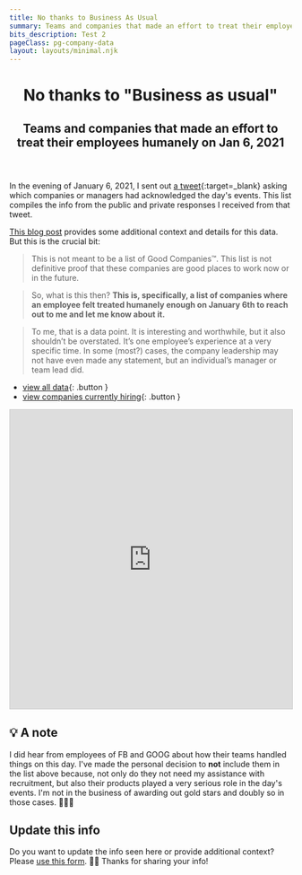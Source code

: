 ```yaml
---
title: No thanks to Business As Usual
summary: Teams and companies that made an effort to treat their employees humanely on Jan 6, 2021
bits_description: Test 2
pageClass: pg-company-data
layout: layouts/minimal.njk
---
```


<div class="opener">
<header>

# No thanks to "Business as usual"
## Teams and companies that made an effort to treat their employees humanely on Jan 6, 2021

</header>

<div class="content-container">

In the evening of January 6, 2021, I sent out [a tweet](https://twitter.com/messypixels/status/1346992491577401344){:target=_blank} asking which companies or managers had acknowledged the day's events. This list compiles the info from the public and private responses I received from that tweet.

[This blog post](/blog/2021/leading-with-humanity/) provides some additional context and details for this data. But this is the crucial bit:

> This is not meant to be a list of Good Companies™️. This list is not definitive proof that these companies are good places to work now or in the future.

> So, what is this then? **This is, specifically, a list of companies where an employee felt treated humanely enough on January 6th to reach out to me and let me know about it.**

> To me, that is a data point. It is interesting and worthwhile, but it also shouldn’t be overstated. It’s one employee’s experience at a very specific time. In some (most?) cases, the company leadership may not have even made any statement, but an individual’s manager or team lead did.

- [view all data](/bits/company-list-2021/#company-data){: .button }
- [view companies currently hiring](#company-data){: .button }

</div>
</div>
<div id="company-data" class="embed-container">
<iframe class="airtable-embed" src="https://airtable.com/embed/shr5wmxSDvzLkMY0s?backgroundColor=pink&viewControls=on" frameborder="0" onmousewheel="" width="100%" height="533" style="background: transparent; border: 1px solid #ccc;"></iframe>
</div>

<aside class="content-container">

## 💡 A note
I did hear from employees of FB and GOOG about how their teams handled things on this day. I've made the personal decision to **not** include them in the list above because, not only do they not need my assistance with recruitment, but also their products played a very serious role in the day's events. I'm not in the business of awarding out gold stars and doubly so in those cases. 🤷🏻‍♀️

## Update this info

Do you want to update the info seen here or provide additional context? Please [use this form](https://forms.gle/HChqkumuXGWizr638). 🙏🏻 Thanks for sharing your info!
</aside>
